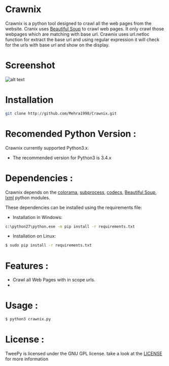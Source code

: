 # Crawnix

Crawnix is a python tool designed to crawl all the web pages from the website. Cranix uses [Beautiful Soup]() to crawl web pages. It only crawl those webpages which are matching with base url. Crawnix uses url.netloc function for extract the base url and using regular expression it will check for the urls with base url and show on the display. 

# Screenshot
![alt text]()
# Installation

```sh
git clone http://github.com/Mehra1998/Crawnix.git
```

# Recomended Python Version :

Crawnix currently supported Python3.x.
  - The recommended version for Python3 is 3.4.x

# Dependencies :
Crawnix depends on the [colorama](), [subprocess](), [codecs](), [Beautiful Soup](), [lxml]() python modules.

These dependencies can be installed using the requirements file:
- Installation in Windows:
```sh
c:\python27\python.exe -m pip install -r requirements.txt
```

- Installation on Linux:
```sh
$ sudo pip install -r requirements.txt
```

# Features :
* Crawl all Web Pages with in scope urls.
* 

# Usage :
```sh
$ python3 crawnix.py
```

# License :
TweePy is licensed under the GNU GPL license. take a look at the  [LICENSE](https://) for more information
